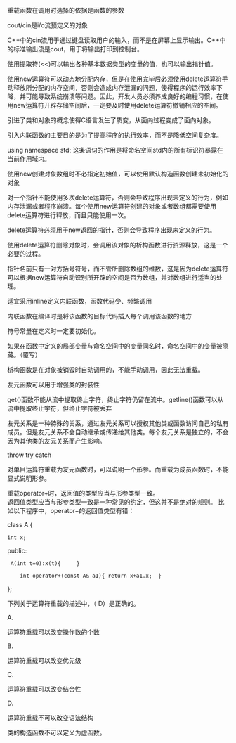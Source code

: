 重载函数在调用时选择的依据是函数的参数

cout/cin是i/o流预定义的对象

C++中的cin流用于通过键盘读取用户的输入，而不是在屏幕上显示输出。C++中的标准输出流是cout，用于将输出打印到控制台。

使用提取符(<<)可以输出各种基本数据类型的变量的值，也可以输出指针值。

使用new运算符可以动态地分配内存，但是在使用完毕后必须使用delete运算符手动释放所分配的内存空间，否则会造成内存泄漏的问题，使得程序的运行效率下降，并可能导致系统崩溃等问题。因此，开发人员必须养成良好的编程习惯，在使用new运算符开辟存储空间后，一定要及时使用delete运算符撤销相应的空间。


引进了类和对象的概念使得C语言发生了质变，从面向过程变成了面向对象。


引入内联函数的主要目的是为了提高程序的执行效率，而不是降低空间复杂度。


using namespace std; 这条语句的作用是将命名空间std内的所有标识符暴露在当前作用域内。


使用new创建对象数组时不必指定初始值，可以使用默认构造函数创建未初始化的对象


对一个指针不能使用多次delete运算符，否则会导致程序出现未定义的行为，例如内存泄漏或者程序崩溃。每个使用new运算符创建的对象或者数组都需要使用delete运算符进行释放，而且只能使用一次。


delete运算符必须用于new返回的指针，否则会导致程序出现未定义的行为。


使用delete运算符删除对象时，会调用该对象的析构函数进行资源释放，这是一个必要的过程。


指针名前只有一对方括号符号，而不管所删除数组的维数，这是因为delete运算符可以根据new运算符自动识别所开辟的空间是否为数组，并对数组进行适当的处理。


适宜采用inline定义内联函数，函数代码少、频繁调用


内联函数在编译时是将该函数的目标代码插入每个调用该函数的地方


符号常量在定义时一定要初始化。


如果在函数中定义的局部变量与命名空间中的变量同名时，命名空间中的变量被隐藏。（覆写）


析构函数是在对象被销毁时自动调用的，不能手动调用，因此无法重载。


友元函数可以用于增强类的封装性


get()函数不能从流中提取终止字符，终止字符仍留在流中。getline()函数可以从流中提取终止字符，但终止字符被丢弃


友元关系是一种特殊的关系，通过友元关系可以授权其他类或函数访问自己的私有成员。但是友元关系不会自动继承或传递给其他类。每个友元关系是独立的，不会因为其他类的友元关系而产生影响。


throw try catch


对单目运算符重载为友元函数时，可以说明一个形参。而重载为成员函数时，不能显式说明形参。


重载operator+时，返回值的类型应当与形参类型一致。  
返回值类型应当与形参类型一致是一种常见的约定，但这并不是绝对的规则。
比如以下程序中，operator+的返回值类型有错：

class A {

```
int x;
```

public:

```
 A(int t=0):x(t){     }

    int operator+(const A& a1){ return x+a1.x;  }
```

};



下列关于运算符重载的描述中，（ D）是正确的。

A.

运算符重载可以改变操作数的个数

B.

运算符重载可以改变优先级

C.

运算符重载可以改变结合性

D.

运算符重载不可以改变语法结构



类的构造函数不可以定义为虚函数。